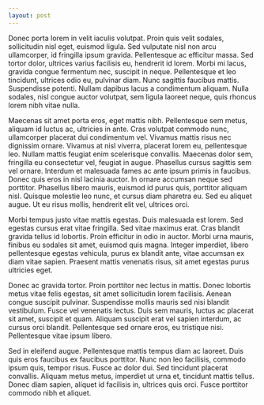 ```yaml
---
layout: post
---
```

Donec porta lorem in velit iaculis volutpat. Proin quis velit sodales, sollicitudin nisl eget, euismod ligula. Sed vulputate nisl non arcu ullamcorper, id fringilla ipsum gravida. Pellentesque ac efficitur massa. Sed tortor dolor, ultrices varius facilisis eu, hendrerit id lorem. Morbi mi lacus, gravida congue fermentum nec, suscipit in neque. Pellentesque et leo tincidunt, ultrices odio eu, pulvinar diam. Nunc sagittis faucibus mattis. Suspendisse potenti. Nullam dapibus lacus a condimentum aliquam. Nulla sodales, nisl congue auctor volutpat, sem ligula laoreet neque, quis rhoncus lorem nibh vitae nulla.

Maecenas sit amet porta eros, eget mattis nibh. Pellentesque sem metus, aliquam id luctus ac, ultricies in ante. Cras volutpat commodo nunc, ullamcorper placerat dui condimentum vel. Vivamus mattis risus nec dignissim ornare. Vivamus at nisl viverra, placerat lorem eu, pellentesque leo. Nullam mattis feugiat enim scelerisque convallis. Maecenas dolor sem, fringilla eu consectetur vel, feugiat in augue. Phasellus cursus sagittis sem vel ornare. Interdum et malesuada fames ac ante ipsum primis in faucibus. Donec quis eros in nisl lacinia auctor. In ornare accumsan neque sed porttitor. Phasellus libero mauris, euismod id purus quis, porttitor aliquam nisl. Quisque molestie leo nunc, et cursus diam pharetra eu. Sed eu aliquet augue. Ut eu risus mollis, hendrerit elit vel, ultrices orci.

Morbi tempus justo vitae mattis egestas. Duis malesuada est lorem. Sed egestas cursus erat vitae fringilla. Sed vitae maximus erat. Cras blandit gravida tellus id lobortis. Proin efficitur in odio in auctor. Morbi urna mauris, finibus eu sodales sit amet, euismod quis magna. Integer imperdiet, libero pellentesque egestas vehicula, purus ex blandit ante, vitae accumsan ex diam vitae sapien. Praesent mattis venenatis risus, sit amet egestas purus ultricies eget.

Donec ac gravida tortor. Proin porttitor nec lectus in mattis. Donec lobortis metus vitae felis egestas, sit amet sollicitudin lorem facilisis. Aenean congue suscipit pulvinar. Suspendisse mollis mauris sed nisi blandit vestibulum. Fusce vel venenatis lectus. Duis sem mauris, luctus ac placerat sit amet, suscipit et quam. Aliquam suscipit erat vel sapien interdum, ac cursus orci blandit. Pellentesque sed ornare eros, eu tristique nisi. Pellentesque vitae ipsum libero.

Sed in eleifend augue. Pellentesque mattis tempus diam ac laoreet. Duis quis eros faucibus ex faucibus porttitor. Nunc non leo facilisis, commodo ipsum quis, tempor risus. Fusce ac dolor dui. Sed tincidunt placerat convallis. Aliquam metus metus, imperdiet ut urna et, tincidunt mattis tellus. Donec diam sapien, aliquet id facilisis in, ultrices quis orci. Fusce porttitor commodo nibh et aliquet. 
